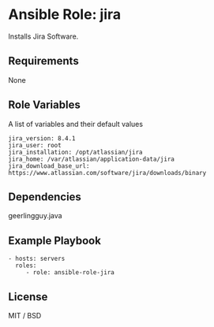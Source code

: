 Ansible Role: jira
=========

Installs Jira Software.

Requirements
------------

None

Role Variables
--------------

A list of variables and their default values
```
jira_version: 8.4.1
jira_user: root
jira_installation: /opt/atlassian/jira
jira_home: /var/atlassian/application-data/jira
jira_download_base_url: https://www.atlassian.com/software/jira/downloads/binary
```

Dependencies
------------

geerlingguy.java

Example Playbook
----------------

    - hosts: servers
      roles:
         - role: ansible-role-jira

License
-------

MIT / BSD
